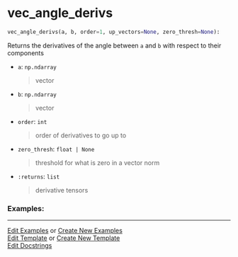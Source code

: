 # <a id="McUtils.Numputils.AnalyticDerivs.vec_angle_derivs">vec_angle_derivs</a>

```python
vec_angle_derivs(a, b, order=1, up_vectors=None, zero_thresh=None): 
```
Returns the derivatives of the angle between `a` and `b` with respect to their components
- `a`: `np.ndarray`
    >vector
- `b`: `np.ndarray`
    >vector
- `order`: `int`
    >order of derivatives to go up to
- `zero_thresh`: `float | None`
    >threshold for what is zero in a vector norm
- `:returns`: `list`
    >derivative tensors 

### Examples: 



___

[Edit Examples](https://github.com/McCoyGroup/McUtils/edit/edit/ci/examples/ci/docs/McUtils/Numputils/AnalyticDerivs/vec_angle_derivs.md) or 
[Create New Examples](https://github.com/McCoyGroup/McUtils/new/edit/?filename=ci/examples/ci/docs/McUtils/Numputils/AnalyticDerivs/vec_angle_derivs.md) <br/>
[Edit Template](https://github.com/McCoyGroup/McUtils/edit/edit/ci/docs/ci/docs/McUtils/Numputils/AnalyticDerivs/vec_angle_derivs.md) or 
[Create New Template](https://github.com/McCoyGroup/McUtils/new/edit/?filename=ci/docs/templates/ci/docs/McUtils/Numputils/AnalyticDerivs/vec_angle_derivs.md) <br/>
[Edit Docstrings](https://github.com/McCoyGroup/McUtils/edit/edit/McUtils/Numputils/AnalyticDerivs.py?message=Update%20Docs)